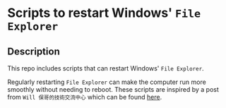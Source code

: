 # Scripts to restart Windows' `File Explorer`

## Description

This repo includes scripts that can restart Windows' `File Explorer`.

Regularly restarting `File Explorer` can make the computer run more smoothly without needing to reboot. These scripts are inspired by a post from `Will 保哥的技術交流中心` which can be found [here](https://www.facebook.com/will.fans/posts/pfbid02cvZ4CC8NQyoT3uYV6CJgVoYDphHC7MWYkq9mTwBbYQea5zUCUYMD8mUH3ndA1EmLl).
